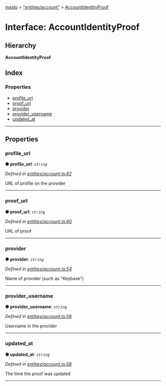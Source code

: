 [masto](../README.md) > ["entities/account"](../modules/_entities_account_.md) > [AccountIdentityProof](../interfaces/_entities_account_.accountidentityproof.md)

# Interface: AccountIdentityProof

## Hierarchy

**AccountIdentityProof**

## Index

### Properties

* [profile_url](_entities_account_.accountidentityproof.md#profile_url)
* [proof_url](_entities_account_.accountidentityproof.md#proof_url)
* [provider](_entities_account_.accountidentityproof.md#provider)
* [provider_username](_entities_account_.accountidentityproof.md#provider_username)
* [updated_at](_entities_account_.accountidentityproof.md#updated_at)

---

## Properties

<a id="profile_url"></a>

###  profile_url

**● profile_url**: *`string`*

*Defined in [entities/account.ts:62](https://github.com/neet/masto.js/blob/3b7330b/src/entities/account.ts#L62)*

URL of profile on the provider

___
<a id="proof_url"></a>

###  proof_url

**● proof_url**: *`string`*

*Defined in [entities/account.ts:60](https://github.com/neet/masto.js/blob/3b7330b/src/entities/account.ts#L60)*

URL of proof

___
<a id="provider"></a>

###  provider

**● provider**: *`string`*

*Defined in [entities/account.ts:54](https://github.com/neet/masto.js/blob/3b7330b/src/entities/account.ts#L54)*

Name of provider (such as "Keybase")

___
<a id="provider_username"></a>

###  provider_username

**● provider_username**: *`string`*

*Defined in [entities/account.ts:56](https://github.com/neet/masto.js/blob/3b7330b/src/entities/account.ts#L56)*

Username in the provider

___
<a id="updated_at"></a>

###  updated_at

**● updated_at**: *`string`*

*Defined in [entities/account.ts:58](https://github.com/neet/masto.js/blob/3b7330b/src/entities/account.ts#L58)*

The time the proof was updated

___

